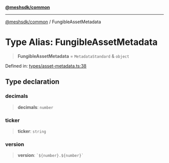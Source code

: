 [**@meshsdk/common**](../README.md)

***

[@meshsdk/common](../globals.md) / FungibleAssetMetadata

# Type Alias: FungibleAssetMetadata

> **FungibleAssetMetadata** = `MetadataStandard` & `object`

Defined in: [types/asset-metadata.ts:38](https://github.com/MeshJS/mesh/blob/1abde1553cbd7cf2cf4e40197fc0de9e4a7d0f49/packages/mesh-common/src/types/asset-metadata.ts#L38)

## Type declaration

### decimals

> **decimals**: `number`

### ticker

> **ticker**: `string`

### version

> **version**: `` `${number}.${number}` ``
